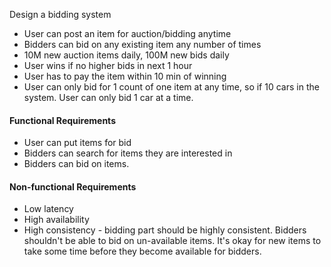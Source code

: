 Design a bidding system
* User can post an item for auction/bidding anytime
* Bidders can bid on any existing item any number of times
* 10M new auction items daily, 100M new bids daily
* User wins if no higher bids in next 1 hour
* User has to pay the item within 10 min of winning
* User can only bid for 1 count of one item at any time, so if 10 cars in the system. User can only bid 1 car at a time.

#### Functional Requirements
* User can put items for bid
* Bidders can search for items they are interested in
* Bidders can bid on items.

#### Non-functional Requirements
* Low latency
* High availability
* High consistency - bidding part should be highly consistent. Bidders shouldn't be able to bid on un-available items. It's okay for new items to take some time before they become available for bidders.

